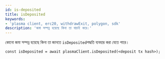 ```yaml
---
id: is-deposited
title: isDeposited
keywords:
- 'plasma client, erc20, withdrawExit, polygon, sdk'
description: 'জমা সম্পন্ন হয়েছে কিনা তা যাচাই করে।'
---
```


কোনো জমা সম্পন্ন হয়েছে কিনা তা জানতে `isDeposited`পদ্ধতি ব্যবহার করা যেতে পারে।

```
const isDeposited = await plasmaClient.isDeposited(<deposit tx hash>);
```
